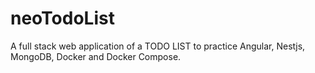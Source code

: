 # neoTodoList

A full stack web application of a TODO LIST to practice Angular, Nestjs, MongoDB, Docker and Docker Compose.
